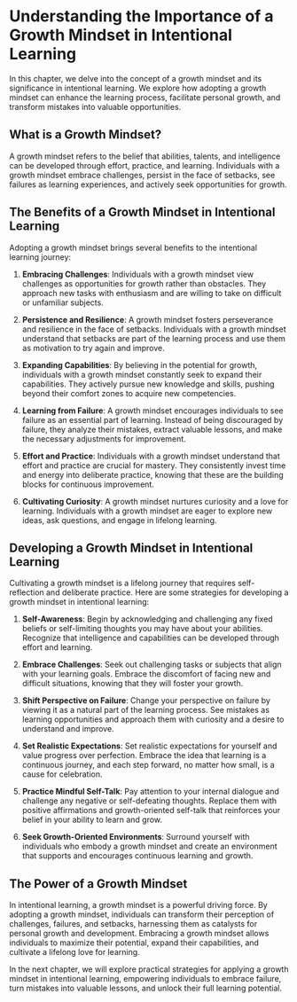 Understanding the Importance of a Growth Mindset in Intentional Learning
=================================================================================

In this chapter, we delve into the concept of a growth mindset and its significance in intentional learning. We explore how adopting a growth mindset can enhance the learning process, facilitate personal growth, and transform mistakes into valuable opportunities.

**What is a Growth Mindset?**
-----------------------------

A growth mindset refers to the belief that abilities, talents, and intelligence can be developed through effort, practice, and learning. Individuals with a growth mindset embrace challenges, persist in the face of setbacks, see failures as learning experiences, and actively seek opportunities for growth.

**The Benefits of a Growth Mindset in Intentional Learning**
------------------------------------------------------------

Adopting a growth mindset brings several benefits to the intentional learning journey:

1. **Embracing Challenges**: Individuals with a growth mindset view challenges as opportunities for growth rather than obstacles. They approach new tasks with enthusiasm and are willing to take on difficult or unfamiliar subjects.

2. **Persistence and Resilience**: A growth mindset fosters perseverance and resilience in the face of setbacks. Individuals with a growth mindset understand that setbacks are part of the learning process and use them as motivation to try again and improve.

3. **Expanding Capabilities**: By believing in the potential for growth, individuals with a growth mindset constantly seek to expand their capabilities. They actively pursue new knowledge and skills, pushing beyond their comfort zones to acquire new competencies.

4. **Learning from Failure**: A growth mindset encourages individuals to see failure as an essential part of learning. Instead of being discouraged by failure, they analyze their mistakes, extract valuable lessons, and make the necessary adjustments for improvement.

5. **Effort and Practice**: Individuals with a growth mindset understand that effort and practice are crucial for mastery. They consistently invest time and energy into deliberate practice, knowing that these are the building blocks for continuous improvement.

6. **Cultivating Curiosity**: A growth mindset nurtures curiosity and a love for learning. Individuals with a growth mindset are eager to explore new ideas, ask questions, and engage in lifelong learning.

**Developing a Growth Mindset in Intentional Learning**
-------------------------------------------------------

Cultivating a growth mindset is a lifelong journey that requires self-reflection and deliberate practice. Here are some strategies for developing a growth mindset in intentional learning:

1. **Self-Awareness**: Begin by acknowledging and challenging any fixed beliefs or self-limiting thoughts you may have about your abilities. Recognize that intelligence and capabilities can be developed through effort and learning.

2. **Embrace Challenges**: Seek out challenging tasks or subjects that align with your learning goals. Embrace the discomfort of facing new and difficult situations, knowing that they will foster your growth.

3. **Shift Perspective on Failure**: Change your perspective on failure by viewing it as a natural part of the learning process. See mistakes as learning opportunities and approach them with curiosity and a desire to understand and improve.

4. **Set Realistic Expectations**: Set realistic expectations for yourself and value progress over perfection. Embrace the idea that learning is a continuous journey, and each step forward, no matter how small, is a cause for celebration.

5. **Practice Mindful Self-Talk**: Pay attention to your internal dialogue and challenge any negative or self-defeating thoughts. Replace them with positive affirmations and growth-oriented self-talk that reinforces your belief in your ability to learn and grow.

6. **Seek Growth-Oriented Environments**: Surround yourself with individuals who embody a growth mindset and create an environment that supports and encourages continuous learning and growth.

**The Power of a Growth Mindset**
---------------------------------

In intentional learning, a growth mindset is a powerful driving force. By adopting a growth mindset, individuals can transform their perception of challenges, failures, and setbacks, harnessing them as catalysts for personal growth and development. Embracing a growth mindset allows individuals to maximize their potential, expand their capabilities, and cultivate a lifelong love for learning.

In the next chapter, we will explore practical strategies for applying a growth mindset in intentional learning, empowering individuals to embrace failure, turn mistakes into valuable lessons, and unlock their full learning potential.
